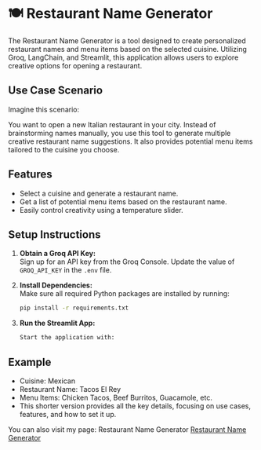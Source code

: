 # 🍽️ Restaurant Name Generator

The Restaurant Name Generator is a tool designed to create personalized restaurant names and menu items based on the selected cuisine. Utilizing Groq, LangChain, and Streamlit, this application allows users to explore creative options for opening a restaurant.

## Use Case Scenario

Imagine this scenario:

You want to open a new Italian restaurant in your city. Instead of brainstorming names manually, you use this tool to generate multiple creative restaurant name suggestions. It also provides potential menu items tailored to the cuisine you choose.

## Features

- Select a cuisine and generate a restaurant name.
- Get a list of potential menu items based on the restaurant name.
- Easily control creativity using a temperature slider.

## Setup Instructions

1. **Obtain a Groq API Key:**  
   Sign up for an API key from the Groq Console. Update the value of `GROQ_API_KEY` in the `.env` file.

2. **Install Dependencies:**  
   Make sure all required Python packages are installed by running:
   ```bash
   pip install -r requirements.txt
3. **Run the Streamlit App:**
    ```bash
    Start the application with:

## Example
* Cuisine: Mexican
* Restaurant Name: Tacos El Rey
* Menu Items: Chicken Tacos, Beef Burritos, Guacamole, etc.
* This shorter version provides all the key details, focusing on use cases, features, and how to set it up.

You can also visit my page: Restaurant Name Generator  [Restaurant Name Generator]([http://marsyas.info/](https://restuarant-name-menu-generator.streamlit.app/))
